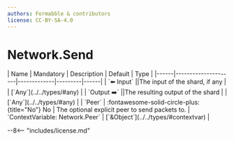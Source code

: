 ```yaml
---
authors: Formabble & contributors
license: CC-BY-SA-4.0
---
```



# Network.Send

<div class="sh-parameters" markdown="1">
| Name | Mandatory | Description | Default | Type |
|------|---------------------|-------------|---------|------|
| `⬅️ Input` ||The input of the shard, if any | | [`Any`](../../types/#any) |
| `Output ➡️` ||The resulting output of the shard | | [`Any`](../../types/#any) |
| `Peer` | :fontawesome-solid-circle-plus:{title="No"} No  | The optional explicit peer to send packets to. | `ContextVariable: Network.Peer` | [`&Object`](../../types/#contextvar) |

</div>



--8<-- "includes/license.md"

